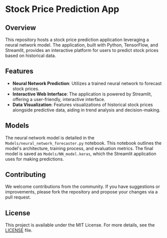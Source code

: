 # Stock Price Prediction App

## Overview

This repository hosts a stock price prediction application leveraging a neural network model. The application, built with Python, TensorFlow, and Streamlit, provides an interactive platform for users to predict stock prices based on historical data.

## Features

- **Neural Network Prediction**: Utilizes a trained neural network to forecast stock prices.
- **Interactive Web Interface**: The application is powered by Streamlit, offering a user-friendly, interactive interface.
- **Data Visualization**: Features visualizations of historical stock prices alongside predictive data, aiding in trend analysis and decision-making.

## Models

The neural network model is detailed in the `Models/neural_network_forecaster.py` notebook. This notebook outlines the model's architecture, training process, and evaluation metrics. The final model is saved as `Models/NN_model.keras`, which the Streamlit application uses for making predictions.

## Contributing

We welcome contributions from the community. If you have suggestions or improvements, please fork the repository and propose your changes via a pull request.

## License

This project is available under the MIT License. For more details, see the [LICENSE](LICENSE) file.
